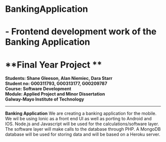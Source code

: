 # BankingApplication

# - Frontend development work of the Banking Application


**Final Year Project **
===================

**Students: Shane Gleeson, Alan Niemiec, Dara Starr**<br>
**Student no: G00311793, G00313177, G00209787**<br>
**Course: Software Development**<br>
**Module: Applied Project and Minor Dissertation**<br>
**Galway-Mayo Institute of Technology**
****

**Banking Application**
	We are creating a banking application for the mobile.
	We wil be using Ionic as a front end UI as well as porting to Android and IOS.
	Node.js and Javascript will be used for the calculations/software layer.
	The software layer will make calls to the database through PHP.
	A MongoDB database will be used for storing data and will be based on a Heroku server.

